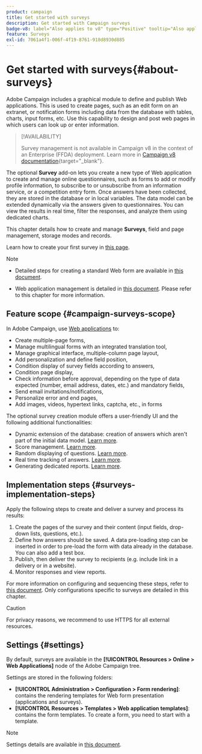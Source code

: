 ```yaml
---
product: campaign
title: Get started with surveys
description: Get started with Campaign surveys
badge-v8: label="Also applies to v8" type="Positive" tooltip="Also applies to Campaign v8"
feature: Surveys
exl-id: 7061a4f1-006f-4f19-8761-918d8930d885
---
```

# Get started with surveys{#about-surveys}

Adobe Campaign includes a graphical module to define and publish Web applications. This is used to create pages, such as an edit form on an extranet, or notification forms including data from the database with tables, charts, input forms, etc. Use this capability to design and post web pages in which users can look up or enter information.

>[!AVAILABILITY]
>
>Survey management is not available in Campaign v8 in the context of an Enterprise (FFDA) deployment. Learn more in [Campaign v8 documentation](https://experienceleague.adobe.com/en/docs/campaign/campaign-v8/config/architecture/ffda/enterprise-deployment){target="_blank"}.


The optional **Survey** add-on lets you create a new type of Web application to create and manage online questionnaires, such as forms to add or modify profile information, to subscribe to or unsubscribe from an information service, or a competition entry form. Once answers have been collected, they are stored in the database or in local variables. The data model can be extended dynamically via the answers given to questionnaires. You can view the results in real time, filter the responses, and analyze them using dedicated charts.

This chapter details how to create and manage **Surveys**, field and page management, storage modes and records.

Learn how to create your first survey in [this page](getting-started-with-surveys.md).

>[!NOTE]
>
>* Detailed steps for creating a standard Web form are available in [this document](../../web/using/about-web-forms.md).
>
>* Web application management is detailed in [this document](../../web/using/about-web-applications.md). Please refer to this chapter for more information.

## Feature scope {#campaign-surveys-scope}

In Adobe Campaign, use [Web applications](../../web/using/about-web-forms.md) to:

* Create multiple-page forms,
* Manage multilingual forms with an integrated translation tool,
* Manage graphical interface, multiple-column page layout,
* Add personalization and define field position,
* Condition display of survey fields according to answers,
* Condition page display,
* Check information before approval, depending on the type of data expected (number, email address, dates, etc.) and mandatory fields,
* Send email invitations/notifications,
* Personalize error and end pages,
* Add images, videos, hypertext links, captcha, etc., in forms

The optional survey creation module offers a user-friendly UI and the following additional functionalities:

* Dynamic extension of the database: creation of answers which aren't part of the initial data model. [Learn more](../../surveys/using/managing-answers.md#storing-collected-answers).
* Score management. [Learn more](../../surveys/using/managing-answers.md#score-management).
* Random displaying of questions. [Learn more](../../surveys/using/building-a-survey.md#adding-questions).
* Real time tracking of answers. [Learn more](../../surveys/using/publish-track-and-use-collected-data.md#response-tracking).
* Generating dedicated reports. [Learn more](../../surveys/using/publish-track-and-use-collected-data.md#reports-on-surveys).


## Implementation steps {#surveys-implementation-steps}

Apply the following steps to create and deliver a survey and process its results:

1. Create the pages of the survey and their content (input fields, drop-down lists, questions, etc.). 
1. Define how answers should be saved. A data pre-loading step can be inserted in order to pre-load the form with data already in the database. You can also add a test box.
1. Publish, then deliver the survey to recipients (e.g. include link in a delivery or in a website).
1. Monitor responses and view reports.

For more information on configuring and sequencing these steps, refer to [this document](../../web/using/about-web-forms.md). Only configurations specific to surveys are detailed in this chapter.

>[!CAUTION]
>
>For privacy reasons, we recommend to use HTTPS for all external resources.

## Settings {#settings}

By default, surveys are available in the **[!UICONTROL Resources > Online > Web Applications]** node of the Adobe Campaign tree. 

Settings are stored in the following folders:

* **[!UICONTROL Administration > Configuration > Form rendering]**: contains the rendering templates for Web form presentation (applications and surveys). 
* **[!UICONTROL Resources > Templates > Web application templates]**: contains the form templates. To create a form, you need to start with a template.

>[!NOTE]
>
>Settings details are available in [this document](../../web/using/about-web-forms.md).
